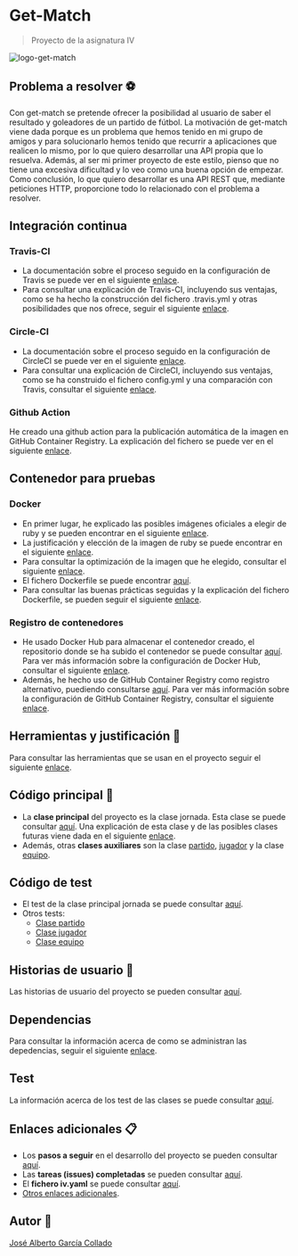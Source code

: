 # Get-Match
> Proyecto de la asignatura IV 

![logo-get-match](https://github.com/joseegc10/get-match/blob/master/docs/img/logo.png)

## Problema a resolver :soccer:

Con get-match se pretende ofrecer la posibilidad al usuario de saber el resultado y goleadores de un partido de fútbol. La motivación de get-match viene dada porque es un problema que hemos tenido en mi grupo de amigos y para solucionarlo hemos tenido que recurrir a aplicaciones que realicen lo mismo, por lo que quiero desarrollar una API propia que lo resuelva. Además, al ser mi primer proyecto de este estilo, pienso que no tiene una excesiva dificultad y lo veo como una buena opción de empezar. Como conclusión, lo que quiero desarrollar es una API REST que, mediante peticiones HTTP, proporcione todo lo relacionado con el problema a resolver.

## Integración continua

### Travis-CI

- La documentación sobre el proceso seguido en la configuración de Travis se puede ver en el siguiente [enlace](https://github.com/joseegc10/get-match/blob/master/docs/travis/config_travis.md).
- Para consultar una explicación de Travis-CI, incluyendo sus ventajas, como se ha hecho la construcción del fichero .travis.yml y otras posibilidades que nos ofrece, seguir el siguiente [enlace](https://github.com/joseegc10/get-match/blob/master/docs/travis/travis.md).

### Circle-CI

- La documentación sobre el proceso seguido en la configuración de CircleCI se puede ver en el siguiente [enlace](https://github.com/joseegc10/get-match/blob/master/docs/circleci/config_circleci.md).
- Para consultar una explicación de CircleCI, incluyendo sus ventajas, como se ha construido el fichero config.yml y una comparación con Travis, consultar el siguiente [enlace](https://github.com/joseegc10/get-match/blob/master/docs/circleci/circleci.md).

### Github Action

He creado una github action para la publicación automática de la imagen en GitHub Container Registry. La explicación del fichero se puede ver en el siguiente [enlace](https://github.com/joseegc10/get-match/blob/master/docs/ghact.md).

## Contenedor para pruebas

### Docker

- En primer lugar, he explicado las posibles imágenes oficiales a elegir de ruby y se pueden encontrar en el siguiente [enlace](https://github.com/joseegc10/get-match/blob/master/docs/docker/variantes-imagenes.md).
- La justificación y elección de la imagen de ruby se puede encontrar en el siguiente [enlace](https://github.com/joseegc10/get-match/blob/master/docs/docker/pruebas-imagenes.md).
- Para consultar la optimización de la imagen que he elegido, consultar el siguiente [enlace](https://github.com/joseegc10/get-match/blob/master/docs/docker/optimizacion.md).
- El fichero Dockerfile se puede encontrar [aquí](https://github.com/joseegc10/get-match/blob/master/Dockerfile).
- Para consultar las buenas prácticas seguidas y la explicación del fichero Dockerfile, se pueden seguir el siguiente [enlace](https://github.com/joseegc10/get-match/blob/master/docs/docker/explicacion-dockerfile.md).

### Registro de contenedores

- He usado Docker Hub para almacenar el contenedor creado, el repositorio donde se ha subido el contenedor se puede consultar [aquí](https://hub.docker.com/r/joseegc10/get-match). Para ver más información sobre la configuración de Docker Hub, consultar el siguiente [enlace](https://github.com/joseegc10/get-match/blob/master/docs/docker/docker-hub.md).
- Además, he hecho uso de GitHub Container Registry como registro alternativo, puediendo consultarse [aquí](https://github.com/users/joseegc10/packages/container/package/env-get-match). Para ver más información sobre la configuración de GitHub Container Registry, consultar el siguiente [enlace](https://github.com/joseegc10/get-match/blob/master/docs/docker/git-hub-container.md).

## Herramientas y justificación :hammer:

Para consultar las herramientas que se usan en el proyecto seguir el siguiente [enlace](https://github.com/joseegc10/get-match/blob/master/docs/herramientas/herramientas.md).

## Código principal :page_facing_up:

- La **clase principal** del proyecto es la clase jornada. Esta clase se puede consultar [aquí](https://github.com/joseegc10/get-match/blob/master/src/jornada.rb). Una explicación de esta clase y de las posibles clases futuras viene dada en el siguiente [enlace](https://github.com/joseegc10/get-match/blob/master/docs/Clase-Jornada.md).
- Además, otras **clases auxiliares** son la clase [partido](https://github.com/joseegc10/get-match/blob/master/src/partido.rb), [jugador](https://github.com/joseegc10/get-match/blob/master/src/jugador.rb) y la clase [equipo](https://github.com/joseegc10/get-match/blob/master/src/equipo.rb).

## Código de test

- El test de la clase principal jornada se puede consultar [aquí](https://github.com/joseegc10/get-match/blob/master/spec/jornada_spec.rb).
- Otros tests:
    - [Clase partido](https://github.com/joseegc10/get-match/blob/master/spec/partido_spec.rb)
    - [Clase jugador](https://github.com/joseegc10/get-match/blob/master/spec/jugador_spec.rb)
    - [Clase equipo](https://github.com/joseegc10/get-match/blob/master/spec/equipo_spec.rb)

## Historias de usuario :walking:

Las historias de usuario del proyecto se pueden consultar [aquí](https://github.com/joseegc10/get-match/issues?q=is%3Aissue+is%3Aopen+label%3Auser-stories).

## Dependencias

Para consultar la información acerca de como se administran las depedencias, seguir el siguiente [enlace](https://github.com/joseegc10/get-match/blob/master/docs/dependencias.md).

## Test

La información acerca de los test de las clases se puede consultar [aquí](https://github.com/joseegc10/get-match/blob/master/docs/test.md).

## Enlaces adicionales :clipboard:

- Los **pasos a seguir** en el desarrollo del proyecto se pueden consultar [aquí](https://github.com/joseegc10/get-match/blob/master/docs/Pasos-a-seguir.md).
- Las **tareas (issues) completadas** se pueden consultar [aquí](https://github.com/joseegc10/get-match/issues?q=is%3Aissue+is%3Aclosed).
- El **fichero iv.yaml** se puede consultar [aquí](https://github.com/joseegc10/get-match/blob/master/iv.yaml).
- [Otros enlaces adicionales](https://github.com/joseegc10/get-match/blob/master/docs/enlaces_adicionales.md).

## Autor :man:

[José Alberto García Collado](https://github.com/joseegc10)
